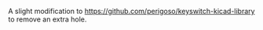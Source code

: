 A slight modification to https://github.com/perigoso/keyswitch-kicad-library to remove an extra hole.
